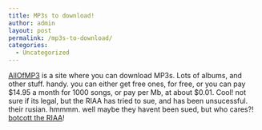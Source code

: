 ```yaml
---
title: MP3s to download!
author: admin
layout: post
permalink: /mp3s-to-download/
categories:
  - Uncategorized
---
```

[AllOfMP3][1] is a site where you can download MP3s. Lots of albums, and other stuff. handy. you can either get free ones, for free, or you can pay $14.95 a month for 1000 songs, or pay per Mb, at about $0.01. Cool! not sure if its legal, but the RIAA has tried to sue, and has been unsucessful. their rusian. hmmmm. well maybe they havent been sued, but who cares?! [botcott the RIAA][2]!

 [1]: http://www.allofmp3.com
 [2]: http://www.boycott-riaa.com